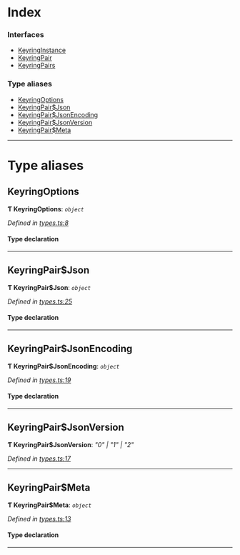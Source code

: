 

# Index

### Interfaces

* [KeyringInstance](../interfaces/_types_.keyringinstance.md)
* [KeyringPair](../interfaces/_types_.keyringpair.md)
* [KeyringPairs](../interfaces/_types_.keyringpairs.md)

### Type aliases

* [KeyringOptions](_types_.md#keyringoptions)
* [KeyringPair$Json](_types_.md#keyringpair_json)
* [KeyringPair$JsonEncoding](_types_.md#keyringpair_jsonencoding)
* [KeyringPair$JsonVersion](_types_.md#keyringpair_jsonversion)
* [KeyringPair$Meta](_types_.md#keyringpair_meta)

---

# Type aliases

<a id="keyringoptions"></a>

##  KeyringOptions

**Ƭ KeyringOptions**: *`object`*

*Defined in [types.ts:8](https://github.com/polkadot-js/common/blob/d916ca1/packages/keyring/src/types.ts#L8)*

#### Type declaration

___
<a id="keyringpair_json"></a>

##  KeyringPair$Json

**Ƭ KeyringPair$Json**: *`object`*

*Defined in [types.ts:25](https://github.com/polkadot-js/common/blob/d916ca1/packages/keyring/src/types.ts#L25)*

#### Type declaration

___
<a id="keyringpair_jsonencoding"></a>

##  KeyringPair$JsonEncoding

**Ƭ KeyringPair$JsonEncoding**: *`object`*

*Defined in [types.ts:19](https://github.com/polkadot-js/common/blob/d916ca1/packages/keyring/src/types.ts#L19)*

#### Type declaration

___
<a id="keyringpair_jsonversion"></a>

##  KeyringPair$JsonVersion

**Ƭ KeyringPair$JsonVersion**: *"0" \| "1" \| "2"*

*Defined in [types.ts:17](https://github.com/polkadot-js/common/blob/d916ca1/packages/keyring/src/types.ts#L17)*

___
<a id="keyringpair_meta"></a>

##  KeyringPair$Meta

**Ƭ KeyringPair$Meta**: *`object`*

*Defined in [types.ts:13](https://github.com/polkadot-js/common/blob/d916ca1/packages/keyring/src/types.ts#L13)*

#### Type declaration

[index: `string`]: `any`

___

